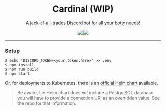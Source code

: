 <h1 align="center">Cardinal (WIP)</h1>

<p align="center">
    A jack-of-all-trades Discord bot for all your botty needs!
</p>

<p align="center" style="text-align: center">  
  <a href="https://github.com/hbjydev/cardinal/actions?query=workflow%3A%22Release+Builds%22">
    <img src="https://github.com/hbjydev/cardinal/workflows/Release%20Builds/badge.svg" />
  </a>
  <a href="https://results.pre-commit.ci/latest/github/hbjydev/cardinal/main">
    <img src="https://results.pre-commit.ci/badge/github/hbjydev/cardinal/main.svg" />
  </a>
</p>

---

### Setup

```shell
$ echo 'DISCORD_TOKEN=<your.token.here>' >> .env
$ npm install
$ npm run build
$ npm start
```

Or, for deployments to Kubernetes, there is an [official Helm chart](https://github.com/hbjydev/helm-charts/tree/main/charts/cardinal) available.

> Be aware, the Helm chart does *not* include a PostgreSQL database, you will have to provide a connection URI as an overridden value. See the repo for that information.
